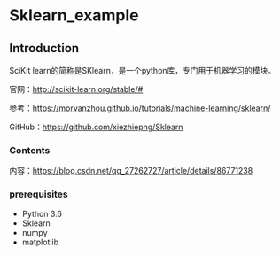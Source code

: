 # Sklearn_example
## Introduction

SciKit learn的简称是SKlearn，是一个python库，专门用于机器学习的模块。

官网：http://scikit-learn.org/stable/#

参考：https://morvanzhou.github.io/tutorials/machine-learning/sklearn/

GitHub：https://github.com/xiezhiepng/Sklearn



### Contents

内容：https://blog.csdn.net/qq_27262727/article/details/86771238



### prerequisites

- Python 3.6
- Sklearn
- numpy
- matplotlib
